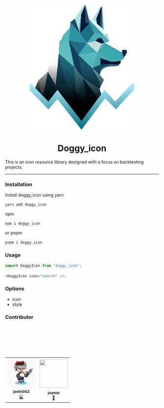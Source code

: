 <!-- <div style="text-align:center"> -->
<p align="center">
<img src="./public/doggy_logo.svg" />
</p>
<h1 align="center">Doggy_icon</h1>
<!-- </div> -->

This is an icon resource library designed with a focus on backtesting projects.

---

### Installation

Install doggy_icon using yarn

```bash
yarn add doggy_icon
```

npm

```bash
npm i doggy_icon
```

or pnpm

```bash
pnpm i doggy_icon
```

### Usage

```js
import DoggyIcon from "doggy_icon";

<DoggyIcon icon="search" />;
```

### Options

- icon
- style

### Contributor

<table>
  <tr>
    <td align="center"><a href="https://github.com/janlin002"><img src="./public/jan.png" width="92.047px;" height="92.047px;" alt=""/><br /><sub><b>janlin002</b></sub></a><br /><a href="#developer-janlin002" title="Design">💻</a></td>
    <td align="center">
    <a href="https://joanna-design.myportfolio.com/about">
    <img src="https://media.discordapp.net/attachments/1224575941129539748/1225013161300590662/01.jpg?ex=661f9569&is=660d2069&hm=67e6cbd778059e34fc2d0e63998e491eb3dd5d2258a27318bbdde8371b54cbcc&=&format=webp&width=404&height=607" width="92.047px;" height="92.047px;" style="object-fit: cover;" alt=""/>
    <br /><sub><b>joanna</b></sub></a><br /><a href="#talk-saplingt" title="Talks">🎨</a></td>
    <div style="width: 92.047px; height: 92.047px;; background-image: url('https://media.discordapp.net/attachments/1224575941129539748/1225013161300590662/01.jpg?ex=661f9569&is=660d2069&hm=67e6cbd778059e34fc2d0e63998e491eb3dd5d2258a27318bbdde8371b54cbcc&=&format=webp&width=404&height=607'); background-size: cover; background-position: center; background-repeat: no-repeat;"></div>

  </tr>
</table>
